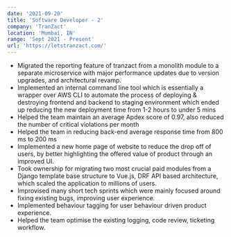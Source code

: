 ```yaml
---
date: '2021-09-20'
title: 'Software Developer - 2'
company: 'TranZact'
location: 'Mumbai, IN'
range: 'Sept 2021 - Present'
url: 'https://letstranzact.com/'
---
```


- Migrated the reporting feature of tranzact from a monolith module to a separate microservice with major performance updates due to version upgrades, and architectural revamp.
- Implemented an internal command line tool which is essentially a wrapper over AWS CLI to automate the process of deploying & destroying frontend and backend to staging environment which ended up reducing the new deployment time from 1-2 hours to under 5 mins
- Helped the team maintain an average Apdex score of 0.97, also reduced the number of critical violations per month
- Helped the team in reducing back-end average response time from 800 ms to 200 ms 
- Implemented a new home page of website to reduce the drop off of users, by better highlighting the offered value of product through an improved UI.
- Took ownership for migrating two most crucial paid modules from a Django template base structure to Vue.js, DRF API based architecture, which scaled the application to millions of users.
- Improvised many short tech sprints which were mainly focused around fixing existing bugs, improving user experience.
- Implemented behaviour tagging for user behaviour driven product experience.
- Helped the team optimise the existing logging, code review, ticketing workflow.
